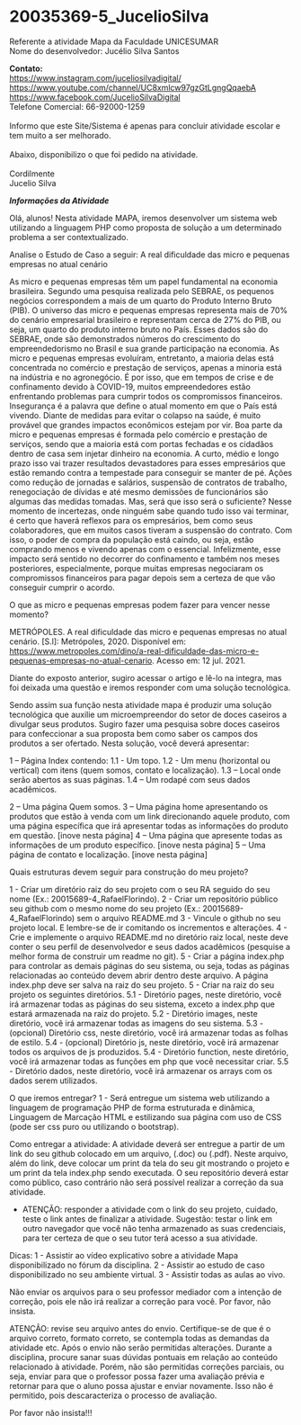 # 20035369-5_JucelioSilva
Referente a atividade Mapa da Faculdade UNICESUMAR
<br>
Nome do desenvolvedor: Jucélio Silva Santos

**Contato:**
<br>
https://www.instagram.com/juceliosilvadigital/
<br>
https://www.youtube.com/channel/UC8xmlcw97gzGtLgngQqaebA
<br>
https://www.facebook.com/JucelioSilvaDigital
<br>
Telefone Comercial: 66-92000-1259
<br>
<br>
Informo que este Site/Sistema é apenas para concluir atividade escolar e tem muito a ser melhorado.
<br>
<br>
Abaixo, disponibilizo o que foi pedido na atividade.
<br>
<br>
Cordilmente
<br>
Jucelio Silva

***Informações da Atividade***

Olá, alunos! Nesta atividade MAPA, iremos desenvolver um sistema web utilizando a linguagem PHP como proposta de solução a um determinado problema a ser contextualizado.
 
Analise o Estudo de Caso a seguir:
A real dificuldade das micro e pequenas empresas no atual cenário
 
As micro e pequenas empresas têm um papel fundamental na economia brasileira. Segundo uma pesquisa realizada pelo SEBRAE, os pequenos negócios correspondem a mais de um quarto do Produto Interno Bruto (PIB).
O universo das micro e pequenas empresas representa mais de 70% do cenário empresarial brasileiro e representam cerca de 27% do PIB, ou seja, um quarto do produto interno bruto no País.
Esses dados são do SEBRAE, onde são demonstrados números do crescimento do empreendedorismo no Brasil e sua grande participação na economia.
As micro e pequenas empresas evoluíram, entretanto, a maioria delas está concentrada no comércio e prestação de serviços, apenas a minoria está na indústria e no agronegócio.
É por isso, que em tempos de crise e de confinamento devido à COVID-19, muitos empreendedores estão enfrentando problemas para cumprir todos os compromissos financeiros.
Insegurança é a palavra que define o atual momento em que o País está vivendo. Diante de medidas para evitar o colapso na saúde, é muito provável que grandes impactos econômicos estejam por vir.
Boa parte da micro e pequenas empresas é formada pelo comércio e prestação de serviços, sendo que a maioria está com portas fechadas e os cidadãos dentro de casa sem injetar dinheiro na economia.
A curto, médio e longo prazo isso vai trazer resultados devastadores para esses empresários que estão remando contra a tempestade para conseguir se manter de pé.
Ações como redução de jornadas e salários, suspensão de contratos de trabalho, renegociação de dívidas e até mesmo demissões de funcionários são algumas das medidas tomadas. Mas, será que isso será o suficiente?
Nesse momento de incertezas, onde ninguém sabe quando tudo isso vai terminar, é certo que haverá reflexos para os empresários, bem como seus colaboradores, que em muitos casos tiveram a suspensão do contrato.
Com isso, o poder de compra da população está caindo, ou seja, estão comprando menos e vivendo apenas com o essencial.
Infelizmente, esse impacto será sentido no decorrer do confinamento e também nos meses posteriores, especialmente, porque muitas empresas negociaram os compromissos financeiros para pagar depois sem a certeza de que vão conseguir cumprir o acordo.
 
O que as micro e pequenas empresas podem fazer para vencer nesse momento?
 
METRÓPOLES. A real dificuldade das micro e pequenas empresas no atual cenário. [S.l]: Metrópoles, 2020. Disponível em: https://www.metropoles.com/dino/a-real-dificuldade-das-micro-e-pequenas-empresas-no-atual-cenario. Acesso em: 12 jul. 2021.
 
Diante do exposto anterior, sugiro acessar o artigo e lê-lo na integra, mas foi deixada uma questão e iremos responder com uma solução tecnológica.
 
Sendo assim sua função nesta atividade mapa é produzir uma solução tecnológica que auxilie um microempreendor do setor de doces caseiros a divulgar seus produtos. Sugiro fazer uma pesquisa sobre doces caseiros para confeccionar a sua proposta bem como saber os campos dos produtos a ser ofertado. Nesta solução, você deverá apresentar:
 
1 – Página Index contendo:
1.1 - Um topo.
1.2 - Um menu (horizontal ou vertical) com itens (quem somos, contato e localização).
1.3 – Local onde serão abertos as suas páginas.
1.4 – Um rodapé com seus dados acadêmicos.
 
2 – Uma página Quem somos.
3 – Uma página home apresentando os produtos que estão à venda com um link direcionando aquele produto, com uma página específica que irá apresentar todas as informações do produto em questão. [inove nesta página]
4 – Uma página que apresente todas as informações de um produto específico. [inove nesta página]
5 – Uma página de contato e localização. [inove nesta página]
 
Quais estruturas devem seguir para construção do meu projeto?
 
1 - Criar um diretório raiz do seu projeto com o seu RA seguido do seu nome (Ex.: 20015689-4_RafaelFlorindo).
2 - Criar um repositório público seu github com o mesmo nome do seu projeto  (Ex.: 20015689-4_RafaelFlorindo) sem o arquivo README.md
3 - Vincule o github no seu projeto local. E lembre-se de ir comitando os incrementos e alterações.
4 - Crie e implemente o arquivo README.md no diretório raiz local, neste deve conter o seu perfil de desenvolvedor e seus dados acadêmicos (pesquise a melhor forma de construir um readme no git).
5 -  Criar a página index.php para controlar as demais páginas do seu sistema, ou seja, todas as páginas relacionadas ao conteúdo devem abrir dentro deste arquivo. A página index.php deve ser salva na raiz do seu projeto.
5 - Criar na raiz do seu projeto os seguintes diretórios.
5.1 - Diretório pages, neste diretório, você irá armazenar todas as páginas do seu sistema, exceto a index.php que estará armazenada na raiz do projeto.
5.2 - Diretório images, neste diretório, você irá armazenar todas as imagens do seu sistema.
5.3 - (opcional) Diretório css, neste diretório, você irá armazenar todas as folhas de estilo.
5.4 - (opcional) Diretório js, neste diretório, você irá armazenar todos os arquivos de js produzidos.
5.4 - Diretório function, neste diretório, você irá armazenar todas as funções em php que você necessitar criar.
5.5 - Diretório dados, neste diretório, você irá armazenar os arrays com os dados  serem utilizados.
 
O que iremos entregar?
1 - Será entregue um sistema web utilizando a linguagem de programação PHP de forma estruturada e dinâmica, Linguagem de Marcação HTML e estilizando sua página com uso de CSS (pode ser css puro ou utilizando o bootstrap). 
 
Como entregar a atividade:
A atividade deverá ser entregue a partir de um link do seu github colocado em um arquivo, (.doc) ou (.pdf). Neste arquivo, além do link, deve colocar um print da tela do seu git mostrando o projeto e um print da tela index.php sendo executada.
O seu repositório deverá estar como público, caso contrário não será possível realizar a correção da sua atividade.
 
* ATENÇÃO: responder a atividade com o link do seu projeto, cuidado, teste o link antes de finalizar a atividade. Sugestão: testar o link em outro navegador que você não tenha armazenado as suas credenciais, para ter certeza de que o seu tutor terá acesso a sua atividade.
 
Dicas: 
1 - Assistir ao vídeo explicativo sobre a atividade Mapa disponibilizado no fórum da disciplina.
2 - Assistir ao estudo de caso disponibilizado no seu ambiente virtual.
3 - Assistir todas as aulas ao vivo.
 
Não enviar os arquivos para o seu professor mediador com a intenção de correção, pois ele não irá realizar a correção para você. Por favor, não insista.
 

ATENÇÃO: revise seu arquivo antes do envio. Certifique-se de que é o arquivo correto, formato correto, se contempla todas as demandas da atividade etc. Após o envio não serão permitidas alterações.
Durante a disciplina, procure sanar suas dúvidas pontuais em relação ao conteúdo relacionado à atividade. Porém, não são permitidas correções parciais, ou seja, enviar para que o professor possa fazer uma avaliação prévia e retornar para que o aluno possa ajustar e enviar novamente. Isso não é permitido, pois descaracteriza o processo de avaliação. 

Por favor não insista!!!
